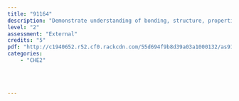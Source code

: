 ```yaml
---
title: "91164"
description: "Demonstrate understanding of bonding, structure, properties and energy changes"
level: "2"
assessment: "External"
credits: "5"
pdf: "http://c1940652.r52.cf0.rackcdn.com/55d694f9b8d39a03a1000132/as91164.pdf"
categories:
    - "CHE2"
    
    
    
    
---
```

